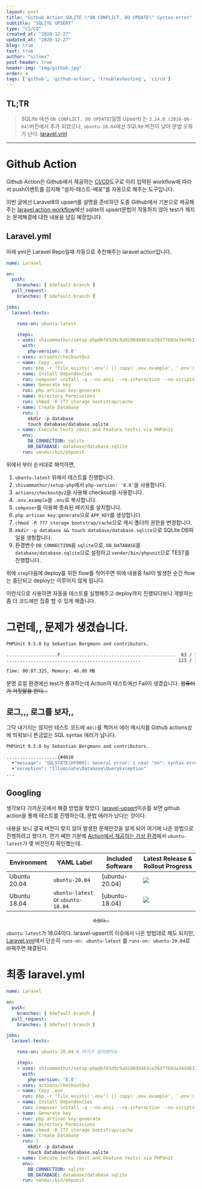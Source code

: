 ```yaml
---
layout: post
title: "Github Action SQLITE \"ON CONFLICT, DO UPDATE\" Syntax error"
subtitle: "SQLITE UPSERT"
type: "CI/CD"
created_at: "2020-12-27"
updated_at: "2020-12-27"
blog: true
text: true
author: "silnex"
post-header: true
header-img: "img/github.jpg"
order: 4
tags: ['github', 'github-action', 'troubleshooting', 'ci/cd']
---
```


## TL;TR
> SQLite 에선 `ON CONFLICT, DO UPDATE`(일명 Upsert) 는 `3.24.0 (2018-06-04)`버전에서 추가 되었으나, `ubuntu-18.04`에선 SQLite 버전이 낮아 문법 오류가 난다. [laravel.yml](#최종-laravel.yml)

----

# Github Action
Github Action은 Github에서 제공하는 [CI/CD](https://en.wikipedia.org/wiki/CI/CD)도구로 미리 입력된 workflow에 따라서 push이벤트를 감지해 "설치-테스트-배포"를 자동으로 해주는 도구입니다.  

이번 글에선 Laravel8의 upsert를 설명을 준비하던 도중 Github에서 기본으로 제공해주는 [laravel action workflow](https://github.com/actions/starter-workflows/blob/e9e00b017736d3b3811cedf1ee2e8ceb3c48e3dd/ci/laravel.yml)에선 sqlite의 upsert문법이 작동하지 않아 test가 깨지는 문제해결에 대한 내용을 남길 예정입니다.

## Laravel.yml
아래 yml은 Laravel Repo일때 자동으로 추천해주는 laravel action입니다.  

```yml
name: Laravel

on:
  push:
    branches: [ $default-branch ]
  pull_request:
    branches: [ $default-branch ]

jobs:
  laravel-tests:

    runs-on: ubuntu-latest

    steps:
    - uses: shivammathur/setup-php@b7d1d9c9a92d8d8463ce36d7f60da34d461724f8
      with:
        php-version: '8.0'
    - uses: actions/checkout@v2
    - name: Copy .env
      run: php -r "file_exists('.env') || copy('.env.example', '.env');"
    - name: Install Dependencies
      run: composer install -q --no-ansi --no-interaction --no-scripts --no-progress --prefer-dist
    - name: Generate key
      run: php artisan key:generate
    - name: Directory Permissions
      run: chmod -R 777 storage bootstrap/cache
    - name: Create Database
      run: |
        mkdir -p database
        touch database/database.sqlite
    - name: Execute tests (Unit and Feature tests) via PHPUnit
      env:
        DB_CONNECTION: sqlite
        DB_DATABASE: database/database.sqlite
      run: vendor/bin/phpunit
```

위에서 부터 순서대로 해석하면,  
 1. `ubuntu-latest` 위에서 테스트를 진행합니다.
 2. `shivammathur/setup-php`에서 `php-version: '8.0'`을 사용합니다.
 3. `actions/checkout@v2`을 사용해 checkout을 사용합니다.
 4. `.env.example`을 `.env`로 복사합니다.
 5. `composer`를 이용해 종속된 패키지를 설치합니다.
 6. `php artisan key:generate`으로 `APP_KEY`를 생성합니다.
 7. `chmod -R 777 storage bootstrap/cache`으로 캐시 폴더의 권한을 변경합니다.
 8. `mkdir -p database && touch database/database.sqlite`으로 SQLite DB파일을 생헝합니다.
 9. 환경변수 `DB_CONNECTION`을 `sqlite`으로, `DB_DATABASE`을 `database/database.sqlite`으로 설정하고 `vender/bin/phpunit`으로 TEST를 진행합니다.

위에 `step`다음에 deploy를 위한 flow를 적어주면 위에 내용중 fail이 발생한 순간 flow는 중단되고 deploy는 이루어지 않게 됩니다.

이런식으로 사용하면 자동을 테스트를 실행해주고 deploy까지 진행되다보니 개발자는 좀 더 코드에만 집중 할 수 있게 해줍니다.

# 그런데,, 문제가 생겼습니다.

```bash
PHPUnit 9.5.0 by Sebastian Bergmann and contributors.

...................F...........................................  63 / 113 ( 55%)
..................................................              113 / 113 (100%)

Time: 00:07.325, Memory: 46.00 MB
```

분명 로컬 환경에선 test가 통과하는데 Action의 테스트에선 Fail이 생겼습니다. <del>컴퓨터가 거짓말을 한다...</del>

## 로그,,, 로그를 보자,,
그닥 내기지는 않지만 테스트 코드에 `dd()`를 찍어서 에러 메시지를 Github actions상에 띄워보니 뜬금없는 SQL syntax 에러가 납니다.

```bash
PHPUnit 9.5.0 by Sebastian Bergmann and contributors.

...................{#4610
  +"message": 'SQLSTATE[HY000]: General error: 1 near "on": syntax error (SQL: insert into "table_name" (...) values (...) on conflict ... do update set ...)'
  +"exception": "Illuminate\Database\QueryException"
...
  ```

## Googling
생각보다 가까운곳에서 해결 방법을 찾았다. [laravel-upsert](https://github.com/staudenmeir/laravel-upsert/issues/28)이슈를 보면 github action을 통해 테스트를 진행하는데, 문법 에러가 났다는 것이다.

내용을 보니 결국 버전이 맞지 않아 발생한 문제란것을 알게 되어 여기에 나온 방법으로 진행하려고 했다가. 먼가 쎄한 기분에 [Action에서 제공하는 가상 환경](https://github.com/actions/virtual-environments)에서 `ubuntu-latest`가 몇 버전인지 확인했는데..

| Environment | YAML Label | Included Software | Latest Release & Rollout Progress |
| --------------------|---------------------|--------------------|---------------------|
| Ubuntu 20.04 | `ubuntu-20.04` | [ubuntu-20.04] | [![](https://actionvirtualenvironmentsstatus.azurewebsites.net/api/status?imageName=ubuntu20&badge=1)](https://actionvirtualenvironmentsstatus.azurewebsites.net/api/status?imageName=ubuntu20&redirect=1)
| Ubuntu 18.04 | `ubuntu-latest` or `ubuntu-18.04` | [ubuntu-18.04] | [![](https://actionvirtualenvironmentsstatus.azurewebsites.net/api/status?imageName=ubuntu18&badge=1)](https://actionvirtualenvironmentsstatus.azurewebsites.net/api/status?imageName=ubuntu18&redirect=1)

<p style="text-align:center;font-size:12px"><del>속앗다...</del></p>

`ubuntu-latest`가 18.04이다. laravel-upsert의 이슈에서 나온 방법데로 해도 되지만, [Laravel.yml](#Laravel.yml)에서 단순히 `runs-on: ubuntu-latest` 를 `runs-on: ubuntu-20.04`로 바꿔주면 해결된다.

# 최종 laravel.yml

```yml
name: Laravel

on:
  push:
    branches: [ $default-branch ]
  pull_request:
    branches: [ $default-branch ]

jobs:
  laravel-tests:

    runs-on: ubuntu-20.04 # 여기가 달라졌어요

    steps:
    - uses: shivammathur/setup-php@b7d1d9c9a92d8d8463ce36d7f60da34d461724f8
      with:
        php-version: '8.0'
    - uses: actions/checkout@v2
    - name: Copy .env
      run: php -r "file_exists('.env') || copy('.env.example', '.env');"
    - name: Install Dependencies
      run: composer install -q --no-ansi --no-interaction --no-scripts --no-progress --prefer-dist
    - name: Generate key
      run: php artisan key:generate
    - name: Directory Permissions
      run: chmod -R 777 storage bootstrap/cache
    - name: Create Database
      run: |
        mkdir -p database
        touch database/database.sqlite
    - name: Execute tests (Unit and Feature tests) via PHPUnit
      env:
        DB_CONNECTION: sqlite
        DB_DATABASE: database/database.sqlite
      run: vendor/bin/phpunit
```